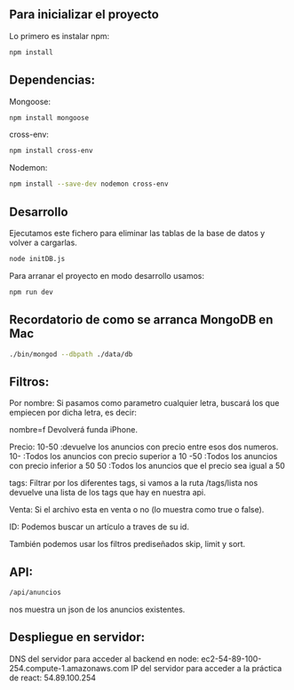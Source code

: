 ## Para inicializar el proyecto

Lo primero es instalar npm:
```sh
npm install
```
## Dependencias:
Mongoose:
```sh
npm install mongoose
```
cross-env:
```sh
npm install cross-env
```
Nodemon:
```sh
npm install --save-dev nodemon cross-env
```

## Desarrollo

Ejecutamos este fichero para eliminar las tablas de la base de datos y volver a cargarlas.

```sh
node initDB.js
```

Para arranar el proyecto en modo desarrollo usamos:
```sh
npm run dev
```


## Recordatorio de como se arranca MongoDB en Mac

```sh
./bin/mongod --dbpath ./data/db
```

## Filtros:

Por nombre:
Si pasamos como parametro cualquier letra, buscará los que empiecen por dicha letra, es decir:

nombre=f
Devolverá funda iPhone.

Precio:
10-50 :devuelve los anuncios con precio entre esos dos numeros.
10- :Todos los anuncios con precio superior a 10
-50 :Todos los anuncios con precio inferior a 50
50 :Todos los anuncios que el precio sea igual a 50

tags:
Filtrar por los diferentes tags, si vamos a la ruta /tags/lista nos devuelve una lista de los tags que hay en nuestra api.

Venta:
Si el archivo esta en venta o no (lo muestra como true o false).

ID:
Podemos buscar un artículo a traves de su id.

También podemos usar los filtros prediseñados skip, limit y sort.

## API:

```sh
/api/anuncios 
```
nos muestra un json de los anuncios existentes.


## Despliegue en servidor:

DNS del servidor para acceder al backend en node: ec2-54-89-100-254.compute-1.amazonaws.com
IP del servidor para acceder a la práctica de react: 54.89.100.254
